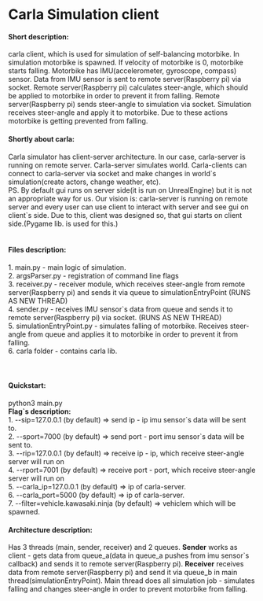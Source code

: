 <h1>Carla Simulation client</h1>
<h4>Short description:</h4> carla client, which is used for simulation of self-balancing motorbike. In simulation motorbike is spawned. If velocity of motorbike is 0, motorbike starts falling. Motorbike has IMU(accelerometer, gyroscope, compass) sensor. Data from IMU sensor is sent to remote server(Raspberry pi) via socket. Remote server(Raspberry pi) calculates steer-angle, which should be applied to motorbike in order to prevent it from falling. Remote server(Raspberry pi) sends steer-angle to simulation via socket. Simulation receives steer-angle and apply it to motorbike. Due to these actions motorbike is getting prevented from falling.<br>

<h4>Shortly about carla:</h4> Carla simulator has client-server architecture. In our case, carla-server is running on remote server. Carla-server simulates world. Carla-clients can connect to carla-server via socket and make changes in world`s simulation(create actors, change weather, etc).<br>PS. By default gui runs on server side(it is run on UnrealEngine) but it is not an appropriate way for us. Our vision is: carla-server is running on remote server and every user can use client to interact with server and see gui on client`s side. Due to this, client was designed so, that gui starts on client side.(Pygame lib. is used for this.)
<br><br>

<h4>Files description:</h4>
1. main.py - main logic of simulation.<br>
2. argsParser.py - registration of command line flags<br>
3. receiver.py - receiver module, which receives steer-angle from remote server(Raspberry pi) and sends it via queue to simulationEntryPoint (RUNS AS NEW THREAD)<br>
4. sender.py - receives IMU sensor`s data from queue and sends it to remote server(Raspberry pi) via socket. (RUNS AS NEW THREAD)<br>
5. simulationEntryPoint.py - simulates falling of motorbike. Receives steer-angle from queue and applies it to motorbike in order to prevent it from falling.<br>
6. carla folder - contains carla lib.<br>
<br><br>

<h4>Quickstart:</h4>
python3 main.py <flags><br>
<b>Flag`s description:</b><br>
1. --sip=127.0.0.1 (by default) => send ip - ip imu sensor`s data will be sent to.<br>
2. --sport=7000 (by default) => send port - port imu sensor`s data will be sent to.<br>
3. --rip=127.0.0.1 (by default) => receive ip - ip, which receive steer-angle server will run on<br>
4. --rport=7001 (by default) => receive port - port, which receive steer-angle server will run on<br>
5. --carla_ip=127.0.0.1 (by default) => ip of carla-server.<br>
6. --carla_port=5000 (by default) => ip of carla-server.<br>
7. --filter=vehicle.kawasaki.ninja (by default) => vehiclem which will be spawned.<br>

<h4>Architecture description:</h4>
Has 3 threads (main, sender, receiver) and 2 queues. <b>Sender</b> works as client - gets data from queue_a(data in queue_a pushes from imu sensor`s callback) and sends it to remote server(Raspberry pi). <b>Receiver</b> receives data from remote server(Raspberry pi) and send it via queue_b in main thread(simulationEntryPoint). Main thread does all simulation job - simulates falling and changes steer-angle in order to prevent motorbike from falling.